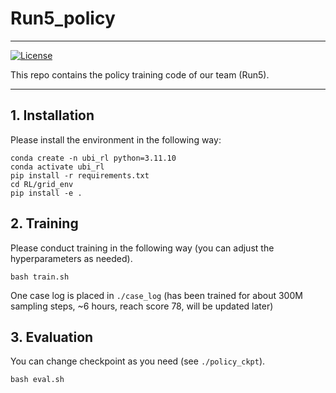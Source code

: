 # Run5_policy

---

[![License](https://img.shields.io/badge/license-MIT-blue.svg)](https://github.com/rlworkgroup/metaworld/blob/master/LICENSE)

This repo contains the policy training code of our team (Run5).

---



## 1. Installation

Please install the environment in the following way:

```
conda create -n ubi_rl python=3.11.10
conda activate ubi_rl   
pip install -r requirements.txt
cd RL/grid_env
pip install -e .
```

## 2. Training

Please conduct training in the following way (you can adjust the hyperparameters as needed).

```
bash train.sh
```

One case log is placed in `./case_log` (has been trained for about 300M sampling steps, ~6 hours, reach score 78, will be updated later)


## 3. Evaluation

You can change checkpoint as you need (see `./policy_ckpt`).

```
bash eval.sh
```